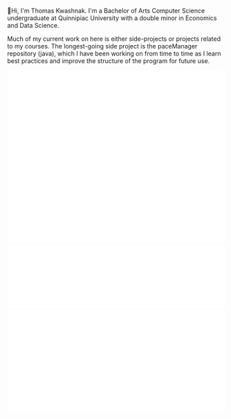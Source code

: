 <!-- - 👋 Hi, I’m Thomas Kwashnak, aka @LittleTealeaf
- I am currently a Computer Science major at Quinnipiac University with a double minor in Economics and Data Science.
- I love dungeons & dragons, martial arts, rubiks cubes, and learning!
 -->
 
 👋Hi, I'm Thomas Kwashnak. I'm a Bachelor of Arts Computer Science undergraduate at Quinnipiac University with a double minor in Economics and Data Science.
 
 Much of my current work on here is either side-projects or projects related to my courses. The longest-going side project is the paceManager repository (java), which I have been working on from time to time as I learn best practices and improve the structure of the program for future use.

![](resources/default_metrics.svg)  
![](resources/language_analysis.svg)  
![](resources/recent_activity.svg)  

<!--- <p align="center">
 
<a href="https://github.com/anuraghazra/github-readme-stats">
  <img align="center" src="https://github-readme-stats.vercel.app/api/top-langs/?username=LittleTealeaf&layout=compact&title_color=fff&text_color=fff&bg_color=0D1117&hide=HTML" />
</a>
<a href="https://github.com/anuraghazra/github-readme-stats">
  <img align="center" src="https://github-readme-stats.vercel.app/api?username=LittleTealeaf&title_color=fff&text_color=fff&icon_color=F7DF1E&bg_color=0D1117&show_icons=true" />
</a>
 </p> 

*Note, HTML is not listed as it is over-represented via javadocs. Additionally, some languages are in my repositories, however since I did not write them, I do not know them as well* --->
